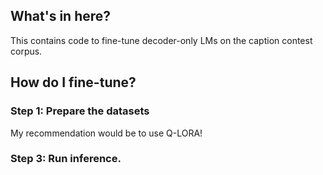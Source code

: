 ## What's in here?

This contains code to fine-tune decoder-only LMs on the caption contest corpus.

## How do I fine-tune?

### Step 1: Prepare the datasets





My recommendation would be to use Q-LORA!



### Step 3: Run inference.

